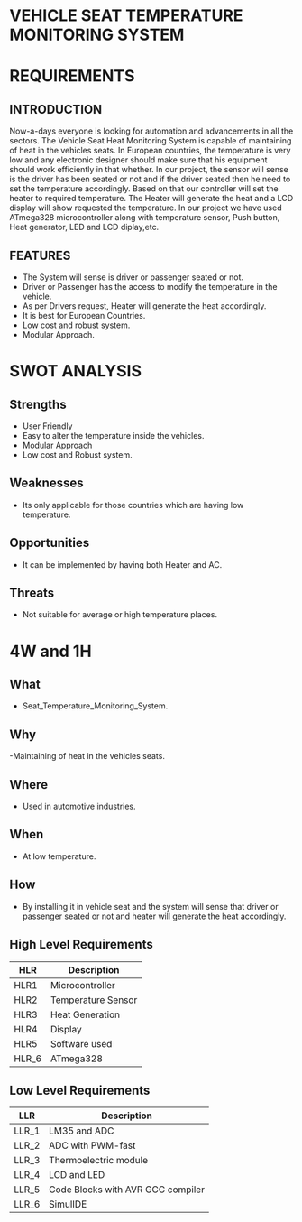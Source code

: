 # VEHICLE SEAT TEMPERATURE MONITORING SYSTEM
# REQUIREMENTS

## INTRODUCTION
Now-a-days everyone is looking for automation and advancements in all the sectors. The Vehicle Seat Heat Monitoring System is capable of maintaining of heat in the vehicles seats. In European countries, the temperature is very low and any electronic designer should make sure that his equipment should work efficiently in that whether. In our project, the sensor will sense is the driver has been seated or not and if the driver seated then he need to set the temperature accordingly. Based on that our controller will set the heater to required temperature. The Heater will generate the heat and a LCD display will show requested the temperature. In our project we have used ATmega328 microcontroller along with temperature sensor, Push button, Heat generator, LED and LCD diplay,etc.

## FEATURES
- The System will sense is driver or passenger seated or not.
- Driver or Passenger has the access to modify the temperature in the vehicle.
- As per Drivers request, Heater will generate the heat accordingly.
- It is best for European Countries.
- Low cost and robust system.
- Modular Approach.

# SWOT ANALYSIS
## Strengths
- User Friendly
- Easy to alter the temperature inside the vehicles.
- Modular Approach
- Low cost and Robust system.

## Weaknesses
- Its only applicable for those countries which are having low temperature.

## Opportunities
- It can be implemented by having both Heater and AC.

## Threats
- Not suitable for average or high temperature places.

# 4W and 1H
## What
- Seat_Temperature_Monitoring_System.

## Why
-Maintaining of heat in the vehicles seats.

## Where
- Used in automotive industries.

## When
- At low temperature.

## How
- By installing it in vehicle seat and the system will sense that driver or passenger seated or not and heater will generate the heat accordingly.


## High Level Requirements
|HLR|	Description|
|-----------------------|------------|
|HLR1|	Microcontroller|
|HLR2|	Temperature Sensor|
|HLR3|	Heat Generation|
|HLR4|	Display|
|HLR5|	Software used|
|HLR_6| ATmega328|

## Low Level Requirements
|LLR|	Description|
|-----------------------|------------|
|LLR_1|	LM35 and ADC
|LLR_2|	ADC with PWM-fast
|LLR_3|	Thermoelectric module
|LLR_4|  LCD and LED
|LLR_5|	Code Blocks with AVR GCC compiler
|LLR_6|	SimulIDE



